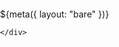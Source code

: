 ${meta({
	layout: "bare"
})}
<!doctype html>
<html xmlns:tpdc="http://www.thepointless.com/ns/tpdc">
<head>
	<title>shooty ship - pumpkin smash - thepointless.com</title>
	<meta http-equiv="Content-Type" content="text/html; charset=UTF-8" />
	<meta http-equiv="X-UA-Compatible" content="IE=EDGE" />
	<meta name='viewport' content='width=device-width, initial-scale=1' />
	<meta name='og:type' content='website' />
	<meta name='og:title' content='Shooty Ship Pumpkin Smash' />
	<meta name='og:description' content='Pew pew pew! Halloween horrors approach! Shoot as many as you can! Pew pew pew!' />
	<meta name='og:image' content='img/icon.png' />
	<meta name='og:url' content='https://www.thepointless.com/apps/shooty-ship-pumpkin-smash/index.html' />
	<link rel='manifest' href='manifest.json' crossorigin="use-credentials" />
	<link rel="icon" type="image/png" href="img/icon.png" />

</head>
<body id="thebody">

<!-- Global site tag (gtag.js) - Google Analytics -->
<script async src="https://www.googletagmanager.com/gtag/js?id=UA-920576-1"></script>
<script>
	window.dataLayer = window.dataLayer || [];
	function gtag(){dataLayer.push(arguments);}
	gtag('js', new Date());
	gtag('config', 'UA-920576-1');
</script>

<div id='notifications' class='notifications'></div>

<div id="content">

<style type='text/css'>
	@import url(css/sheet.css);

	html, body, #content {
		width: 100%;
		height: 100%;
		margin: 0px;
		padding: 0px;
		position: relative;
	}

</style>

<div><ss:game
	name="Shooty Ship Frumpkin Smarsh"
	shrapnel="
		round-red-candy,
		mummy,
		candle,
		square-candy,
	"
></ss:game></div>

<script type='text/javascript' src='js/game.js'></script>
<script type='text/javascript'>
if ('serviceWorker' in navigator) {
	navigator.serviceWorker.register('sw.js?v=${BUILD_ID}');
};
</script>

<!-- Adsense -->
<script async src="https://pagead2.googlesyndication.com/pagead/js/adsbygoogle.js"></script>


	</div>

</body>
</html>
